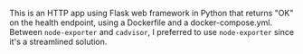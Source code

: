 This is an HTTP app using Flask web framework in Python that returns "OK" on the health endpoint, using a Dockerfile and a docker-compose.yml. Between `node-exporter` and `cadvisor`, I preferred to use `node-exporter` since it's a streamlined solution.